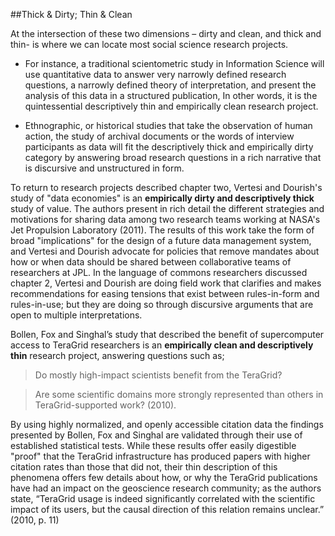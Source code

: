 ##Thick & Dirty; Thin & Clean

At the intersection of these two dimensions – dirty and clean, and thick and thin-  is where we can locate most social science research projects. 

+ For instance, a traditional scientometric study in Information Science will use quantitative data to answer very narrowly defined research questions, a narrowly defined theory of interpretation, and present the analysis of this data in a structured publication, In other words, it is the quintessential descriptively thin and empirically clean research project.

+ Ethnographic, or historical studies that take the observation of human action, the study of archival documents or the words of interview participants as data will fit the descriptively thick and empirically dirty category by answering broad research questions in a rich narrative that is discursive and unstructured in form.

To return to research projects described chapter two, Vertesi and Dourish's study of "data economies" is an **empirically dirty and descriptively thick** study of value. The authors present in rich detail the different strategies and motivations for sharing data among two research teams working at NASA's Jet Propulsion Laboratory (2011). The results of this work take the form of broad "implications" for the design of a future data management system, and Vertesi and Dourish advocate for policies that remove mandates about how or when data should be shared between collaborative teams of researchers at JPL. In the language of commons researchers discussed chapter 2, Vertesi and Dourish are doing field work that clarifies and makes recommendations for easing tensions that exist between rules-in-form and rules-in-use; but they are doing so through discursive arguments that are open to multiple interpretations. 

Bollen, Fox and Singhal’s study that described the benefit of supercomputer access to TeraGrid researchers is an **empirically clean and descriptively thin** research project, answering questions such as;
 
> Do mostly high-impact scientists benefit from the TeraGrid? 

> Are some scientific domains more strongly represented than others in TeraGrid-supported work? (2010). 

By using highly normalized, and openly accessible citation data the findings presented by Bollen, Fox and Singhal are validated through their use of established statistical tests. While these results offer easily digestible "proof" that the TeraGrid infrastructure has produced papers with higher citation rates than those that did not, their thin description of this phenomena offers few details about how, or why the TeraGrid publications have had an impact on the geoscience research community; as the authors state, “TeraGrid usage is indeed significantly correlated with the scientific impact of its users, but the causal direction of this relation remains unclear.” (2010, p. 11)

